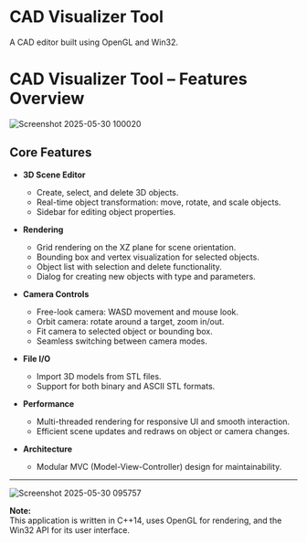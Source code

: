 # CAD Visualizer Tool
A CAD editor built using OpenGL and Win32.

# CAD Visualizer Tool – Features Overview

![Screenshot 2025-05-30 100020](https://github.com/user-attachments/assets/7d343a05-6b65-4678-aaf1-9431a372bb47)

## Core Features

- **3D Scene Editor**
  - Create, select, and delete 3D objects.
  - Real-time object transformation: move, rotate, and scale objects.
  - Sidebar for editing object properties.

- **Rendering**
  - Grid rendering on the XZ plane for scene orientation.
  - Bounding box and vertex visualization for selected objects.
  - Object list with selection and delete functionality.
  - Dialog for creating new objects with type and parameters.
    
- **Camera Controls**
  - Free-look camera: WASD movement and mouse look.
  - Orbit camera: rotate around a target, zoom in/out.
  - Fit camera to selected object or bounding box.
  - Seamless switching between camera modes.

- **File I/O**
  - Import 3D models from STL files.
  - Support for both binary and ASCII STL formats.

- **Performance**
  - Multi-threaded rendering for responsive UI and smooth interaction.
  - Efficient scene updates and redraws on object or camera changes.

- **Architecture**
  - Modular MVC (Model-View-Controller) design for maintainability.

---

![Screenshot 2025-05-30 095757](https://github.com/user-attachments/assets/334c8c8c-f716-4aa0-bd45-297693c6b61d)

**Note:**  
This application is written in C++14, uses OpenGL for rendering, and the Win32 API for its user interface.

